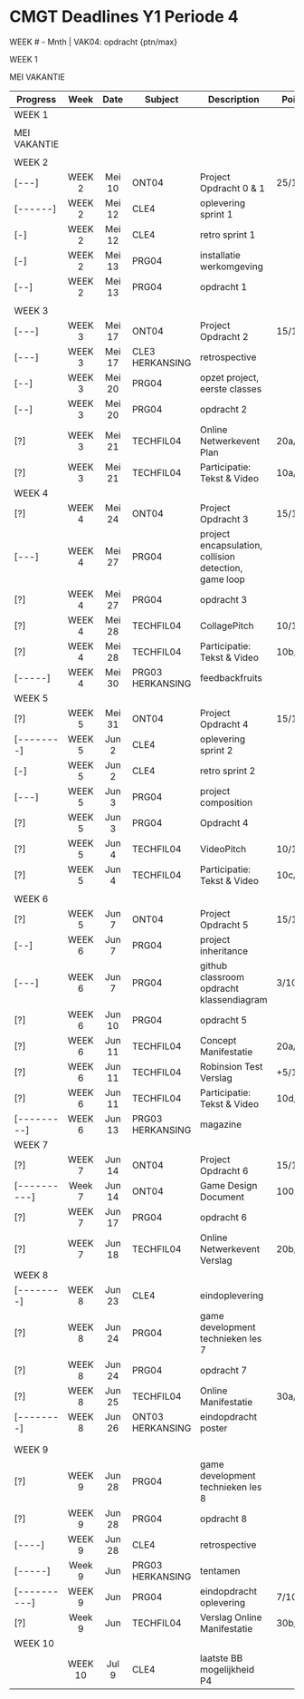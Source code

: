 # CMGT Deadlines Y1 Periode 4 

WEEK # - Mnth | VAK04: opdracht {ptn/max}   

WEEK 1

MEI VAKANTIE

| Progress      | Week   | Date     | Subject   | Description                       | Points    | 
|---            |:---:   |:---:     |---        |---                                |---        |
| WEEK 1        |        |          |           |                                   |           |
|               |        |          |           |                                   |           |
| MEI VAKANTIE  |        |          |           |                                   |           |
|               |        |          |           |                                   |           |
| WEEK 2        |        |          |           |                                   |           |
| [---]         | WEEK 2 | Mei 10   | ONT04     | Project Opdracht 0 & 1            | 25/100    |
| [------]      | WEEK 2 | Mei 12   | CLE4      | oplevering sprint 1               |           |
| [-]           | WEEK 2 | Mei 12   | CLE4      | retro sprint 1                    |           |
| [-]           | WEEK 2 | Mei 13   | PRG04     | installatie werkomgeving          |           |
| [--]          | WEEK 2 | Mei 13   | PRG04     | opdracht 1                        |           |
|               |        |          |           |                                   |           |
| WEEK 3        |        |          |           |                                   |           |
| [---]         | WEEK 3 | Mei 17   | ONT04     | Project Opdracht 2                | 15/100    |  
| [---]         | WEEK 3 | Mei 17   | CLE3 HERKANSING | retrospective               |           |
| [--]          | WEEK 3 | Mei 20   | PRG04     | opzet project, eerste classes     |           |
| [--]          | WEEK 3 | Mei 20   | PRG04     | opdracht 2                        |           |
| [?]           | WEEK 3 | Mei 21   | TECHFIL04 | Online Netwerkevent Plan          | 20a/100   |   
| [?]           | WEEK 3 | Mei 21   | TECHFIL04 | Participatie: Tekst & Video       | 10a/100   |      
| WEEK 4        |        |          |           |                                   |           |
| [?]           | WEEK 4 | Mei 24   | ONT04     | Project Opdracht 3                | 15/100    |  
| [---]         | WEEK 4 | Mei 27   | PRG04     | project encapsulation, collision detection, game loop | |
| [?]           | WEEK 4 | Mei 27   | PRG04     | opdracht 3                        |           |
| [?]           | WEEK 4 | Mei 28   | TECHFIL04 | CollagePitch                      | 10/100    |    
| [?]           | WEEK 4 | Mei 28   | TECHFIL04 | Participatie: Tekst & Video       | 10b/100   |    
| [-----]       | WEEK 4 | Mei 30   | PRG03 HERKANSING | feedbackfruits             |           |  
| WEEK 5        |        |          |           |                                   |           |
| [?]           | WEEK 5 | Mei 31   | ONT04     | Project Opdracht 4                | 15/100    |  
| [--------]    | WEEK 5 | Jun 2    | CLE4      | oplevering sprint 2               |           |  
| [-]           | WEEK 5 | Jun 2    | CLE4      | retro sprint 2                    |           |  
| [---]         | WEEK 5 | Jun 3    | PRG04     | project composition               |           |  
| [?]           | WEEK 5 | Jun 3    | PRG04     | Opdracht 4                        |           |  
| [?]           | WEEK 5 | Jun 4    | TECHFIL04 | VideoPitch                        | 10/100    |    
| [?]           | WEEK 5 | Jun 4    | TECHFIL04 | Participatie: Tekst & Video       | 10c/100   |    
|               |        |          |           |                                   |           |
| WEEK 6        |        |          |           |                                   |           |
| [?]           | WEEK 5 | Jun 7    | ONT04     | Project Opdracht 5                | 15/100    |  
| [--]          | WEEK 6 | Jun 7    | PRG04     | project inheritance               |           |  
| [---]         | WEEK 6 | Jun 7    | PRG04     | github classroom opdracht klassendiagram | 3/10 |   
| [?]           | WEEK 6 | Jun 10   | PRG04     | opdracht 5                        |           |  
| [?]           | WEEK 6 | Jun 11   | TECHFIL04 | Concept Manifestatie              | 20a/100   |    
| [?]           | WEEK 6 | Jun 11   | TECHFIL04 | Robinsion Test Verslag            | +5/100    |    
| [?]           | WEEK 6 | Jun 11   | TECHFIL04 | Participatie: Tekst & Video       | 10d/100   |    
| [---------]   | WEEK 6 | Jun 13   | PRG03 HERKANSING | magazine                   |           |  
| WEEK 7        |        |          |           |                                   |           |
| [?]           | WEEK 7 | Jun 14   | ONT04     | Project Opdracht 6                | 15/100    |  
| [----------]  | Week 7 | Jun 14   | ONT04     | Game Design Document              | 100/100   |  
| [?]           | WEEK 7 | Jun 17   | PRG04     | opdracht 6                        |           |  
| [?]           | WEEK 7 | Jun 18   | TECHFIL04 | Online Netwerkevent Verslag       | 20b/100   |    
| WEEK 8        |        |          |           |                                   |           |
| [--------]    | WEEK 8 | Jun 23   | CLE4      | eindoplevering                    |           |  
| [?]           | WEEK 8 | Jun 24   | PRG04     | game development technieken les 7 |           |      
| [?]           | WEEK 8 | Jun 24   | PRG04     | opdracht 7                        |           |  
| [?]           | WEEK 8 | Jun 25   | TECHFIL04 | Online Manifestatie               | 30a/100   |      
| [--------]    | WEEK 8 | Jun 26   | ONT03 HERKANSING | eindopdracht poster        |           |    
|               |        |          |           |                                   |           |
|               |        |          |           |                                   |           |
| WEEK 9        |        |          |           |                                   |           |
| [?]           | WEEK 9 | Jun 28   | PRG04     | game development technieken les 8 |           |     
| [?]           | WEEK 9 | Jun 28   | PRG04     | opdracht 8                        |           |  
| [----]        | WEEK 9 | Jun 28   | CLE4      | retrospective                     |           |  
| [-----]       | Week 9 | Jun      | PRG03 HERKANSING | tentamen                   |           |  
| [----------]  | WEEK 9 | Jun      | PRG04     | eindopdracht oplevering           | 7/10      |    
| [?]           | Week 9 | Jun      | TECHFIL04 | Verslag Online Manifestatie       | 30b/100   |    
| WEEK 10       |        |          |           |                                   |           |
|               | WEEK 10| Jul 9    | CLE4      | laatste BB mogelijkheid P4        |           |  